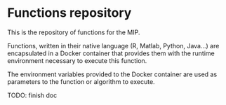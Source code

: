 
# Functions repository

This is the repository of functions for the MIP.

Functions, written in their native language (R, Matlab, Python, Java...) are encapsulated in a Docker container that provides them with the runtime environment necessary to execute this function.

The environment variables provided to the Docker container are used as parameters to the function or algorithm to execute.

TODO: finish doc

